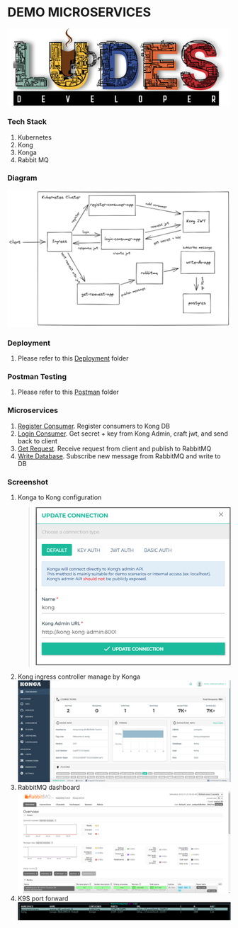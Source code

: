 # **DEMO MICROSERVICES**

<p align="center">
<img src="pic/ludes.png" width="500">
</p>

### **Tech Stack**

1. Kubernetes
2. Kong
3. Konga
4. Rabbit MQ

### **Diagram**

![microsevices-demo-diagram](pic/microsevices-demo-diagram.png)

### **Deployment**

1. Please refer to this [Deployment](Kubernetes-Manifests/) folder

### **Postman Testing**

1. Please refer to this [Postman](Postman/) folder

### **Microservices**

1. [Register Consumer](Register-Consumer/). Register consumers to Kong DB
2. [Login Consumer](Login-Consumer/). Get secret + key from Kong Admin, craft jwt, and send back to client
3. [Get Request](Get-Request/). Receive request from client and publish to RabbitMQ
4. [Write Database](Write-Database/). Subscribe new message from RabbitMQ and write to DB

### **Screenshot**

1. Konga to Kong configuration
   > ![konga-to-kong-config](pic/konga-to-kong-config.png)
2. Kong ingress controller manage by Konga
   ![kong-ingress-controller-manage-by-konga](pic/kong-ingress-controller-manage-by-konga.png)
3. RabbitMQ dashboard
   ![rabbitmq-dashboard](pic/rabbitmq-dashboard.png)
4. K9S port forward
   ![k9s-port-forward](pic/k9s-port-forward.png)
